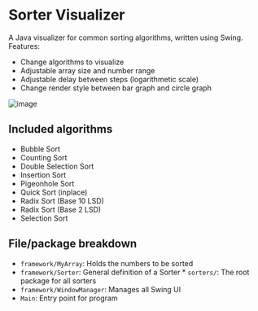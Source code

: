 # Sorter Visualizer

A Java visualizer for common sorting algorithms, written using Swing. Features:

* Change algorithms to visualize
* Adjustable array size and number range
* Adjustable delay between steps (logarithmetic scale)
* Change render style between bar graph and circle graph

![image](https://i.imgur.com/icBfNv0.png)

## Included algorithms

* Bubble Sort
* Counting Sort
* Double Selection Sort
* Insertion Sort
* Pigeonhole Sort
* Quick Sort (inplace)
* Radix Sort (Base 10 LSD)
* Radix Sort (Base 2 LSD)
* Selection Sort

## File/package breakdown

* `framework/MyArray`: Holds the numbers to be sorted
* `framework/Sorter`: General definition of a Sorter
        * `sorters/`: The root package for all sorters
* `framework/WindowManager`: Manages all Swing UI
* `Main`: Entry point for program